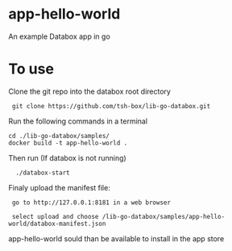 # app-hello-world

An example Databox app in go

# To use 

Clone the git repo into the databox root directory 

     git clone https://github.com/tsh-box/lib-go-databox.git

Run the following commands in a terminal 

```
cd ./lib-go-databox/samples/
docker build -t app-hello-world .
```
    
 Then run (If databox is not running)
 
      ./databox-start 
      

Finaly upload the manifest file:
 
     go to http://127.0.0.1:8181 in a web browser
     
     select upload and choose /lib-go-databox/samples/app-hello-world/databox-manifest.json
     
     
 app-hello-world sould than be available to install in the app store 
   
